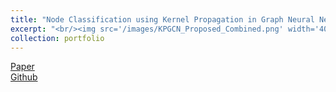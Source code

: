 ```yaml
---
title: "Node Classification using Kernel Propagation in Graph Neural Networks"
excerpt: "<br/><img src='/images/KPGCN_Proposed_Combined.png' width='400' height='400'>"
collection: portfolio
---
```

<a href="http://sakthikap.github.io/files/KPGCN.pdf"> Paper </a> <br/><a href="https://github.com/sakthikap/Kernel-Propagation-in-Graph-Neural-Networks"> Github </a> 
